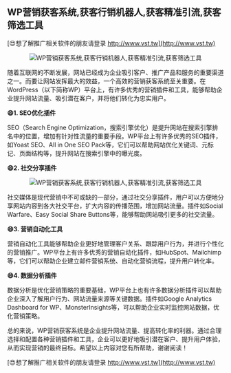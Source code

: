 ## **WP营销获客系统,获客行销机器人,获客精准引流,获客筛选工具**

[😍想了解推广相关软件的朋友请登录 http://www.vst.tw](http://www.vst.tw)

 <center><img src="https://vst.tw/MP4/tuiguang/png/8.png" alt="WP营销获客系统,获客行销机器人,获客精准引流,获客筛选工具"></center>

随着互联网的不断发展，网站已经成为企业吸引客户、推广产品和服务的重要渠道之一。而要让网站发挥最大的效益，一个高效的营销获客系统至关重要。在WordPress（以下简称WP）平台上，有许多优秀的营销插件和工具，能够帮助企业提升网站流量、吸引潜在客户，并将他们转化为忠实用户。

**😄1. SEO优化插件**

SEO（Search Engine Optimization，搜索引擎优化）是提升网站在搜索引擎排名中的位置，增加有针对性流量的重要手段。WP平台上有许多优秀的SEO插件，如Yoast SEO、All in One SEO Pack等，它们可以帮助网站优化关键词、元标记、页面结构等，提升网站在搜索引擎中的曝光度。

**😄2. 社交分享插件**

 <center><img src="https://vst.tw/MP4/tuiguang/png/6.png" alt="WP营销获客系统,获客行销机器人,获客精准引流,获客筛选工具"></center>

社交媒体是现代营销中不可或缺的一部分，通过社交分享插件，用户可以方便地分享网站内容到各大社交平台，扩大内容的传播范围，增加网站流量。插件如Social Warfare、Easy Social Share Buttons等，能够帮助网站吸引更多的社交流量。

**😄3. 营销自动化工具**

营销自动化工具能够帮助企业更好地管理客户关系、跟踪用户行为，并进行个性化的营销推广。WP平台上有许多优秀的营销自动化插件，如HubSpot、Mailchimp等，它们可以帮助企业建立邮件营销系统、自动化营销流程，提升用户转化率。

**😄4. 数据分析插件**

数据分析是优化营销策略的重要基础，WP平台上也有许多数据分析插件可以帮助企业深入了解用户行为、网站流量来源等关键数据。插件如Google Analytics Dashboard for WP、MonsterInsights等，可以帮助企业实时监控网站数据，优化营销策略。

总的来说，WP营销获客系统是企业提升网站流量、提高转化率的利器。通过合理选择和配置各种营销插件和工具，企业可以更好地吸引潜在客户、提升用户体验，从而实现营销的最终目标。希望以上内容对您有所帮助，谢谢阅读！

[😍想了解推广相关软件的朋友请登录 http://www.vst.tw](http://www.vst.tw)



